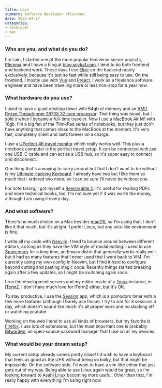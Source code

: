 ```yaml
---
title: Lain
summary: Software developer (Pleroma)
date: 2023-04-27
categories:
- developer
- mac
---
```


### Who are you, and what do you do?

I'm Lain, I started one of the more popular Fediverse server projects, [Pleroma][] and I have a blog at [blog.soykaf.com](https://blog.soykaf.com/ "Lain's website."). I tend to do both frontend and backend work. These days I use [Elixir][] on the backend nearly exclusively, because it's just so fast while still being easy to use. On the frontend, I mostly use with [Vue][] and [Preact][]. I work as a freelance software engineer and have been traveling more or less non-stop for a year now.

### What hardware do you use?

I used to have a giant desktop tower with 64gb of memory and an [AMD Ryzen Threadripper 3970X 32 core processor][threadripper-3970x]. That thing was beast, but I sold it when I became a full-time traveler. Now I use a [MacBook Air M1][macbook-air] with 16gb. I'm a big fan of the ThinkPad series of notebooks, but they just don't have anything that comes close to the MacBook at the moment. It's very fast, completely silent and lasts forever on a charge.

I use a [UPerfect 4K travel monitor][a7] which really works well. This plus a notebook computer is the perfect travel setup. It can be connected with just one USB-C cable and can act as a USB hub, so it's super easy to connect and disconnect.

One thing that's annoying to carry around but that I don't want to be without is my [Ultimate Hacking Keyboard][ultimate-hacking-keyboard]. I already have two but I like them so much that I ordered two more, so I can be sure I'll never be without one.

For note taking, I got myself a [Remarkable 2][remarkable-2]. It's useful for reading PDFs and more technical books, too. I'm not sure yet if it was worth the money, although I am using it every day.

### And what software?

There's no much choice on a Mac besides [macOS][], so I'm using that. I don't like it that much, but it's alright. I prefer Linux, but any unix-like environment is fine.

I write all my code with [Neovim][]. I tend to bounce around between different editors, as long as they have the VIM style of modal editing. I used to use [Spacemacs][] for a long time, an Emacs distro that generally works really well, but it had so many features that I never used that I went back to VIM. I'm currently using my own config in Neovim, but I find it hard to configure beyond cutting and pasting magic code. Recently things started breaking again after a few updates, so I might be switching again soon.

I run the development servers and my editor inside of a [Tmux][] instance, in [iTerm2][]. I don't have much love for iTerm2 either, but it's OK.

To stay productive, I use the [Session][] app, which is a pomodoro timer with a few more features (although I barely use those). I try to aim for 8 sessions a day, which doesn't sound like much it's all proper work and no slacking off or watching youtube.

Working on the web I tend to use all kinds of browsers, but my favorite is [Firefox][]. I use lots of extensions, but the most important one is probably [Bitwarden][], an open-source password manager that I use on all my devices.

### What would be your dream setup?

My current setup already comes pretty close! I'd wish to have a keyboard that feels as good as the UHK without being so bulky, but that might be impossible. On the software side, I'd want to have a vim-like editor that just gets out of my way. Being able to use Linux again would be great, so I'm looking forward to [Asahi Linux][asahi] becoming more useful. Other than that, I'm really happy with everything I'm using right now.

[a7]: https://www.uperfectmonitor.com/collections/4k-portable-monitors/products/uperfect-4k-portable-monitor-15-6 "A portable 15.6 inch monitor."
[asahi]: https://asahilinux.org/ "A Linux distribution for Apple Silicon."
[bitwarden]: https://bitwarden.com/ "A password manager service."
[elixir]: https://elixir-lang.org/ "A functional programming language."
[firefox]: https://www.mozilla.org/en-US/firefox/new/ "A cross-platform open-source web browser."
[iterm2]: https://iterm2.com/ "An alternative terminal application for Mac OS X."
[macbook-air]: https://www.apple.com/macbook-air/ "A very thin laptop."
[macos]: https://en.wikipedia.org/wiki/MacOS "An operating system for Mac hardware."
[neovim]: https://neovim.io/ "A refactored vim."
[pleroma]: https://pleroma.social/ "Fediverse-compatible server software."
[preact]: https://github.com/preactjs/preact "A React-like JavaScript library."
[remarkable-2]: https://remarkable.com/ "An e-ink tablet."
[session]: https://www.stayinsession.com/ "A focusing app."
[spacemacs]: https://duckduckgo.com/?q=spacemacs&t=osx&ia=software "A distribution of emacs."
[threadripper-3970x]: https://www.tomshardware.com/reviews/amd-threadripper-3970x-review "A CPU."
[tmux]: https://sourceforge.net/projects/tmux.mirror/ "A terminal multiplexer, similar to screen."
[ultimate-hacking-keyboard]: https://ultimatehackingkeyboard.com/ "A split mechanical keyboard."
[vue]: https://vuejs.org/ "A JavaScript interface library."
